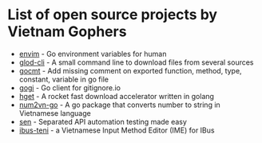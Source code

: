 # List of open source projects by Vietnam Gophers

- [envim](https://github.com/cuonglm/envim) - Go environment variables for human
- [glod-cli](https://github.com/dwarvesf/glod-cli) - A small command line to download files from several sources
- [gocmt](https://github.com/cuonglm/gocmt) - Add missing comment on exported function, method, type, constant, variable in go file
- [gogi](https://github.com/cuonglm/gogi) - Go client for gitignore.io
- [hget](https://github.com/huydx/hget) - A rocket fast download accelerator written in golang
- [num2vn-go](https://github.com/philipdac/num2vn-go) - A go package that converts number to string in Vietnamese language
- [sen](https://github.com/dwarvesf/sen) - Separated API automation testing made easy
- [ibus-teni](https://github.com/teni-ime/ibus-teni) - a Vietnamese Input Method Editor (IME) for IBus